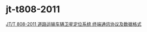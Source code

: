 # jt-t808-2011

[JT/T 808-2011 道路运输车辆卫星定位系统 终端通讯协议及数据格式](http://std.samr.gov.cn/hb/search/stdHBDetailed?id=8B1827F1B24FBB19E05397BE0A0AB44A)